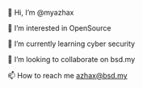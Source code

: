 👋 Hi, I’m @myazhax

👀 I’m interested in OpenSource

🌱 I’m currently learning cyber security

💞️ I’m looking to collaborate on bsd.my

📫 How to reach me azhax@bsd.my
